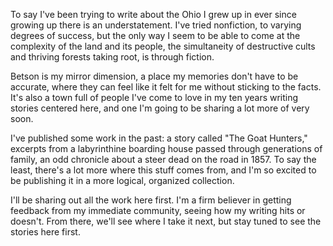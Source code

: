 
To say I've been trying to write about the Ohio I grew up in ever since growing up there is an understatement. I've tried nonfiction, to varying degrees of success, but the only way I seem to be able to come at the complexity of the land and its people, the simultaneity of destructive cults and thriving forests taking root, is through fiction.

Betson is my mirror dimension, a place my memories don't have to be accurate, where they can feel like it felt for me without sticking to the facts. It's also a town full of people I've come to love in my ten years writing stories centered here, and one I'm going to be sharing a lot more of very soon.

I've published some work in the past: a story called "The Goat Hunters," excerpts from a labyrinthine boarding house passed through generations of family, an odd chronicle about a steer dead on the road in 1857. To say the least, there's a lot more where this stuff comes from, and I'm so excited to be publishing it in a more logical, organized collection.

I'll be sharing out all the work here first. I'm a firm believer in getting feedback from my immediate community, seeing how my writing hits or doesn't. From there, we'll see where I take it next, but stay tuned to see the stories here first.
